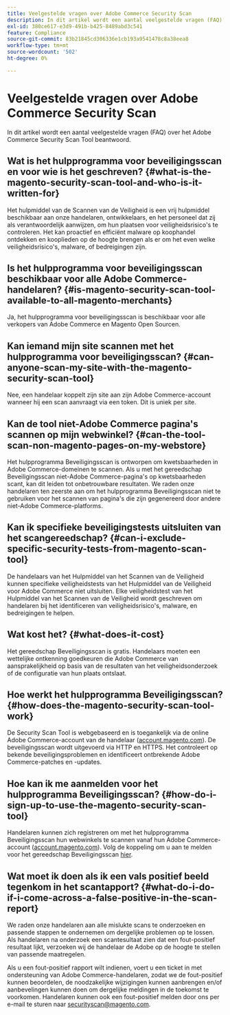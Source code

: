 ```yaml
---
title: Veelgestelde vragen over Adobe Commerce Security Scan
description: In dit artikel wordt een aantal veelgestelde vragen (FAQ) over het Adobe Commerce Security Scan Tool beantwoord.
exl-id: 380ce617-e3d9-491b-b425-8489abd3c541
feature: Compliance
source-git-commit: 83b21845cd306336e1cb193a9541478c8a38eea8
workflow-type: tm+mt
source-wordcount: '502'
ht-degree: 0%

---
```


# Veelgestelde vragen over Adobe Commerce Security Scan

In dit artikel wordt een aantal veelgestelde vragen (FAQ) over het Adobe Commerce Security Scan Tool beantwoord.

## Wat is het hulpprogramma voor beveiligingsscan en voor wie is het geschreven? {#what-is-the-magento-security-scan-tool-and-who-is-it-written-for}

Het hulpmiddel van de Scannen van de Veiligheid is een vrij hulpmiddel beschikbaar aan onze handelaren, ontwikkelaars, en het personeel dat zij als verantwoordelijk aanwijzen, om hun plaatsen voor veiligheidsrisico&#39;s te controleren. Het kan proactief en efficiënt malware op koophandel ontdekken en kooplieden op de hoogte brengen als er om het even welke veiligheidsrisico&#39;s, malware, of bedreigingen zijn.

## Is het hulpprogramma voor beveiligingsscan beschikbaar voor alle Adobe Commerce-handelaren? {#is-magento-security-scan-tool-available-to-all-magento-merchants}

Ja, het hulpprogramma voor beveiligingsscan is beschikbaar voor alle verkopers van Adobe Commerce en Magento Open Sourcen.

## Kan iemand mijn site scannen met het hulpprogramma voor beveiligingsscan? {#can-anyone-scan-my-site-with-the-magento-security-scan-tool}

Nee, een handelaar koppelt zijn site aan zijn Adobe Commerce-account wanneer hij een scan aanvraagt via een token. Dit is uniek per site.

## Kan de tool niet-Adobe Commerce pagina&#39;s scannen op mijn webwinkel? {#can-the-tool-scan-non-magento-pages-on-my-webstore}

Het hulpprogramma Beveiligingsscan is ontworpen om kwetsbaarheden in Adobe Commerce-domeinen te scannen. Als u met het gereedschap Beveiligingsscan niet-Adobe Commerce-pagina&#39;s op kwetsbaarheden scant, kan dit leiden tot onbetrouwbare resultaten. We raden onze handelaren ten zeerste aan om het hulpprogramma Beveiligingsscan niet te gebruiken voor het scannen van pagina&#39;s die zijn gegenereerd door andere niet-Adobe Commerce-platforms.

## Kan ik specifieke beveiligingstests uitsluiten van het scangereedschap? {#can-i-exclude-specific-security-tests-from-magento-scan-tool}

De handelaars van het Hulpmiddel van het Scannen van de Veiligheid kunnen specifieke veiligheidstests van het Hulpmiddel van de Veiligheid voor Adobe Commerce niet uitsluiten. Elke veiligheidstest van het Hulpmiddel van het Scannen van de Veiligheid wordt geschreven om handelaren bij het identificeren van veiligheidsrisico&#39;s, malware, en bedreigingen te helpen.

## Wat kost het? {#what-does-it-cost}

Het gereedschap Beveiligingsscan is gratis. Handelaars moeten een wettelijke ontkenning goedkeuren die Adobe Commerce van aansprakelijkheid op basis van de resultaten van het veiligheidsonderzoek of de configuratie van hun plaats ontslaat.

## Hoe werkt het hulpprogramma Beveiligingsscan? {#how-does-the-magento-security-scan-tool-work}

De Security Scan Tool is webgebaseerd en is toegankelijk via de online Adobe Commerce-account van de handelaar ([account.magento.com](https://account.magento.com/)). De beveiligingsscan wordt uitgevoerd via HTTP en HTTPS. Het controleert op bekende beveiligingsproblemen en identificeert ontbrekende Adobe Commerce-patches en -updates.

## Hoe kan ik me aanmelden voor het hulpprogramma Beveiligingsscan? {#how-do-i-sign-up-to-use-the-magento-security-scan-tool}

Handelaren kunnen zich registreren om met het hulpprogramma Beveiligingsscan hun webwinkels te scannen vanaf hun Adobe Commerce-account ([account.magento.com](https://account.magento.com)). Volg de koppeling om u aan te melden voor het gereedschap Beveiligingsscan [hier](https://account.magento.com/scanner/dashboard/?_ga=2.83981338.267715797.1615821601-2099431409.1611073686).

## Wat moet ik doen als ik een vals positief beeld tegenkom in het scantapport? {#what-do-i-do-if-i-come-across-a-false-positive-in-the-scan-report}

We raden onze handelaren aan alle mislukte scans te onderzoeken en passende stappen te ondernemen om dergelijke problemen op te lossen. Als handelaren na onderzoek een scantesultaat zien dat een fout-positief resultaat lijkt, verzoeken wij de handelaar de Adobe op de hoogte te stellen van passende maatregelen.

Als u een fout-positief rapport wilt indienen, voert u een ticket in met ondersteuning van Adobe Commerce-handelaren, zodat we de fout-positief kunnen beoordelen, de noodzakelijke wijzigingen kunnen aanbrengen en/of aanbevelingen kunnen doen om dergelijke meldingen in de toekomst te voorkomen. Handelaren kunnen ook een fout-positief melden door ons per e-mail te sturen naar [securityscan@magento.com](mailto:securityscan@magento.com).
